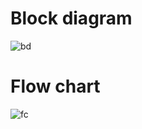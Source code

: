 # Block diagram
  
  
![bd](https://user-images.githubusercontent.com/102905328/164467295-a7421300-fc9c-4a78-8d10-0ae013a8bb91.jpeg)


# Flow chart
 

![fc](https://user-images.githubusercontent.com/102905328/164468002-ba0bbb97-ca49-467f-90b3-63d4d4b2daed.jpeg)

 
